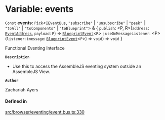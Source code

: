 # Variable: events

 `Const` **events**: `Pick`<`IEventBus`, ``"subscribe"`` \| ``"unsubscribe"`` \| ``"peek"`` \| ``"toAll"`` \| ``"toComponents"`` \| ``"toBlueprint"``\> & { `publish`: <P, R\>(`address`: [`EventAddress`](../types/EventAddress.md), `payload`: `P`) => [`BlueprintEvent`](../interfaces/BlueprintEvent.md)<`R`\> ; `useOnMessageListener`: <P\>(`listener`: (`message`: [`BlueprintEvent`](../interfaces/BlueprintEvent.md)<`P`\>) => `void`) => `void`  }

Functional Eventing Interface

**`Description`**

- Use this to access the AssembleJS eventing system outside an AssembleJS View.

**`Author`**

Zachariah Ayers

#### Defined in

[src/browser/eventing/event.bus.ts:330](https://github.com/zjayers/AssembleJS/blob/b7f8979/src/browser/eventing/event.bus.ts#L330)
